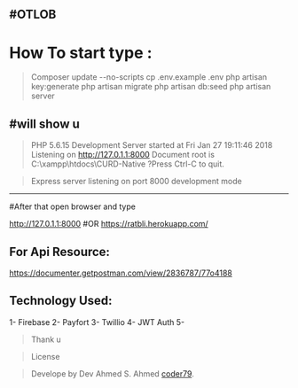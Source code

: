 
#OTLOB
---------------------------------

# How To start type :
>Composer update --no-scripts
>cp .env.example .env
>php artisan key:generate
>php artisan migrate
>php artisan db:seed
>php artisan server 

#will show u 
---------------------------------
> PHP 5.6.15 Development Server started at Fri Jan 27 19:11:46 2018
>Listening on http://127.0.1.1:8000
>Document root is C:\xampp\htdocs\CURD-Native
?Press Ctrl-C to quit.

>Express server listening on port 8000  development mode 
---------------------------------
#After that open browser and type 

http://127.0.1.1:8000
#OR
https://ratbli.herokuapp.com/

For Api Resource:
---------------------------
https://documenter.getpostman.com/view/2836787/77o4188

Technology Used:
----------------
1- Firebase
2- Payfort
3- Twillio
4- JWT Auth
5- 

>Thank u

>License

>Develope by Dev Ahmed S. Ahmed [coder79](http://coder79.me).
